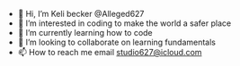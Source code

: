 - 👋 Hi, I’m Keli becker @Alleged627
- 👀 I’m interested in coding to make the world a safer place
- 🌱 I’m currently learning how to code
- 💞️ I’m looking to collaborate on learning fundamentals 
- 📫 How to reach me email studio627@icloud.com

<!---
Alleged627/Alleged627 is a ✨ special ✨ repository because its `README.md` (this file) appears on your GitHub profile.
You can click the Preview link to take a look at your changes.
--->
